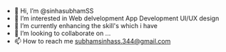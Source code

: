- 👋 Hi, I’m @sinhasubhamSS
- 👀 I’m interested in Web delvelopment App Development UI/UX design
- 🌱 I’m currently  enhancing the skill's which i have
- 💞️ I’m looking to collaborate on ...
- 📫 How to reach me subhamsinhass.344@gmail.com


